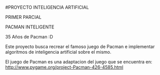 #PROYECTO INTELIGENCIA ARTIFICIAL

PRIMER PARCIAL

PACMAN INTELIGENTE

35 Años de Pacman :D

Este proyecto busca recrear el famoso juego de Pacman e implementar algoritmos de inteligencia artificial sobre el mismo.

El juego de Pacman es una adaptacion del juego que se encuentra en:
http://www.pygame.org/project-Pacman-426-4585.html
